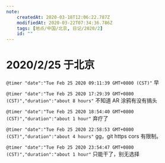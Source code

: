 ```yaml
---
note:
    createdAt: 2020-03-18T12:06:22.787Z
    modifiedAt: 2020-03-22T07:34:36.786Z
    tags: [地点/中国/北京, 日记/2020/2]
    id: ""
---
```

# 2020/2/25 于北京

`@timer "date":"Tue Feb 25 2020 09:11:39 GMT+0800 (CST)"`
早

`@timer "date":"Tue Feb 25 2020 17:29:39 GMT+0800 (CST)","duration":"about 8 hours"`
不知道 AR 涂鸦有没有搞头

`@timer "date":"Tue Feb 25 2020 18:54:40 GMT+0800 (CST)","duration":"about 1 hour"`
弃疗了

`@timer "date":"Tue Feb 25 2020 22:58:53 GMT+0800 (CST)","duration":"about 4 hours"`
gg，git https cors 有限制。

`@timer "date":"Tue Feb 25 2020 23:54:47 GMT+0800 (CST)","duration":"about 1 hour"`
只能干了，别无选择
